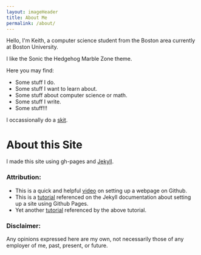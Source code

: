 ```yaml
---
layout: imageHeader
title: About Me
permalink: /about/
---
```


<link rel="stylesheet" type="text/css"  href="/keiths-site/css/main.css">

Hello, I'm Keith, a computer science student from the Boston area currently at Boston University.

I like the Sonic the Hedgehog Marble Zone theme.

Here you may find:

* Some stuff I do.
* Some stuff I want to learn about.
* Some stuff about computer science or math.
* Some stuff I write.
* Some stuff!!!

I occassionally do a [skit](https://www.youtube.com/channel/UCSbgGTrQ2VGdtRhb-fCvDtw).

# About this Site

I made this site using gh-pages and [Jekyll](https://kdlovett.github.io/keiths-site/computer-science/2017/01/15/using_jekyll.html).

### Attribution:

* This is a quick and helpful [video](https://www.youtube.com/watch?v=rRGrT0wsJxI) on setting up a webpage on Github.
* This is a [tutorial](http://jmcglone.com/guides/github-pages/) referenced on the Jekyll documentation about setting up a site using Github Pages.
* Yet another [tutorial](https://24ways.org/2013/get-started-with-github-pages/) referenced by the above tutorial.

### Disclaimer:

Any opinions expressed here are my own, not necessarily those of any employer of me, past, present, or future.